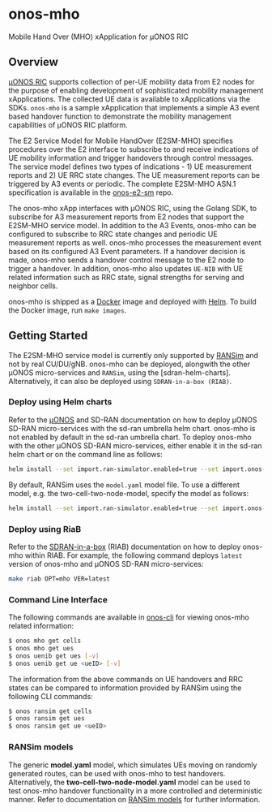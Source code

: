 # onos-mho
Mobile Hand Over (MHO) xApplication for µONOS RIC

## Overview 
[µONOS RIC](https://docs.sd-ran.org/master/index.html)  supports collection of per-UE mobility data from E2 nodes for the purpose of enabling development of sophisticated mobility management xApplications. The collected UE data is available to xApplications via the SDKs. `onos-mho` is a sample xApplication that implements a simple A3 event based handover function to demonstrate the mobility management capabilities of µONOS RIC platform.

The E2 Service Model for Mobile HandOver (E2SM-MHO) specifies procedures over the E2 interface to subscribe to and receive indications of UE mobility information and trigger handovers through control messages. The service model defines two types of indications - 1) UE measurement reports and 2) UE RRC state changes. The UE measurement reports can be triggered by A3 events or periodic. The complete E2SM-MHO ASN.1 specification is available in the
[onos-e2-sm](https://github.com/onosproject/onos-e2-sm/blob/master/servicemodels/e2sm_mho/v1/e2sm-mho.asn1) repo.

The onos-mho xApp interfaces with µONOS RIC, using the Golang SDK, to subscribe for A3 measurement reports from E2 nodes that support the E2SM-MHO service model.  In addition to the A3 Events, onos-mho can be configured to subscribe to RRC state changes and periodic UE measurement reports as well. onos-mho processes the measurement event based on its configured A3 Event parameters. If a handover decision is made, onos-mho sends a handover control message to the E2 node to trigger a handover. In addition, onos-mho also updates `UE-NIB` with UE related information such as RRC state, signal strengths for serving and neighbor cells.

onos-mho is shipped as a [Docker](https://www.docker.com/) image and deployed with [Helm](https://helm.sh/). To build the Docker image, run `make images`.

## Getting Started
The E2SM-MHO service model is currently only supported by [RANSim](https://github.com/onosproject/ran-simulator) and not by real CU/DU/gNB. onos-mho can be deployed, alongwith the other µONOS micro-services and `RANSim`, using the [sdran-helm-charts]. Alternatively, it can also be deployed using `SDRAN-in-a-box (RIAB)`.

### Deploy using Helm charts

Refer to the [µONOS](https://docs.onosproject.org/developers/deploy_with_helm/) and SD-RAN documentation on how to deploy µONOS SD-RAN micro-services with the sd-ran umbrella helm chart. onos-mho is not enabled by default in the sd-ran umbrella chart. To deploy onos-mho with the other µONOS SD-RAN micro-services, either enable it in the sd-ran helm chart or on the command line as follows:
```bash
helm install --set import.ran-simulator.enabled=true --set import.onos-mho.enabled=true sd-ran sd-ran
```
By default, RANSim uses the `model.yaml` model file. To use a different model, e.g. the two-cell-two-node-model, specify the model as follows:
```bash
helm install --set import.ran-simulator.enabled=true --set import.onos-mho.enabled=true --set ran-simulator.pci.modelName=two-cell-two-node-model sd-ran sd-ran
```

### Deploy using RiaB

Refer to the [SDRAN-in-a-box](https://docs.sd-ran.org/master/riab_install_index.html) (RIAB) documentation on how to deploy onos-mho within RIAB. For example, the following command deploys `latest` version of onos-mho and µONOS SD-RAN micro-services:
```bash
make riab OPT=mho VER=latest
```

### Command Line Interface
The following commands are available in [onos-cli](https://github.com/onosproject/onos-cli) for viewing onos-mho related information:
```bash
$ onos mho get cells
$ onos mho get ues
$ onos uenib get ues [-v]
$ onos uenib get ue <ueID> [-v]
```
The information from the above commands on UE handovers and RRC states can be compared to information provided by RANSim using the following CLI commands:
```bash
$ onos ransim get cells
$ onos ransim get ues
$ onos ransim get ue <ueID>
```

### RANSim models
The generic **model.yaml** model, which simulates UEs moving on randomly generated routes, can be used with onos-mho to test handovers. Alternatively, the **two-cell-two-node-model.yaml** model can be used to test onos-mho handover functionality in a more controlled and deterministic manner. Refer to documentation on [RANSim models](https://github.com/onosproject/ran-simulator/blob/master/docs/model.md) for further information.

